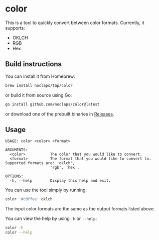 # color

This is a tool to quickly convert between color formats. Currently, it supports:

- OKLCH
- RGB
- Hex

## Build instructions

You can install it from Homebrew:

```sh
brew install noclaps/tap/color
```

or build it from source using Go:

```sh
go install github.com/noclaps/color@latest
```

or download one of the prebuilt binaries in [Releases](https://github.com/noClaps/color/releases).

## Usage

```
USAGE: color <color> <format>

ARGUMENTS:
  <color>           The color that you would like to convert.
  <format>          The format that you would like to convert to. Supported formats are: 'oklch',
                    'rgb', 'hex'.

OPTIONS:
  -h, --help        Display this help and exit.
```

You can use the tool simply by running:

```sh
color '#c0ffee' oklch
```

The input color formats are the same as the output formats listed above.

You can view the help by using `-h` or `--help`:

```sh
color -h
color --help
```
